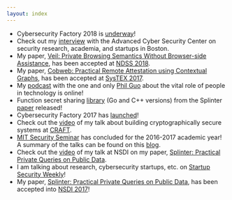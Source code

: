 ```yaml
---
layout: index
---
```


* Cybersecurity Factory 2018 is [underway](https://medium.com/cybersecurity-factory/announcing-teams-for-cybersecurity-factory-2018-34eed918e0d8)!
* Check out my [interview](https://www.acscenter.org/resources/cyberbytes/201711_Frank_Wang.html) with the Advanced
Cyber Security Center on security research, academia, and startups in Boston.
* My paper, [Veil: Private Browsing Semantics Without Browser-side Assistance](./files/papers/wang-veil.pdf), has been 
accepted at [NDSS 2018](https://www.ndss-symposium.org/ndss2018/).
* My paper, [Cobweb: Practical Remote Attestation using Contextual Graphs](./files/papers/wang-cobweb.pdf), has been accepted 
at [SysTEX 2017](https://systex17.ibr.cs.tu-bs.de/).
* My [podcast](http://pgbovine.net/PG-Podcast-30-Frank-Wang.htm) with the one and only [Phil Guo](http://pgbovine.net/) about the vital role of people in technology is online!
* Function secret sharing [library](https://github.com/frankw2/libfss) (Go and C++ versions) 
from the Splinter [paper](./files/papers/wang-splinter.pdf) released!
* Cybersecurity Factory 2017 has [launched](https://medium.com/cybersecurity-factory/announcing-teams-for-cybersecurity-factory-2017-fce6e8067cdf)!
* Check out the [video](https://www.ustream.tv/recorded/102858670) of my 
talk about building cryptographically secure systems at [CRAFT](https://craft-conf.com/).
* [MIT Security Seminar](http://css.csail.mit.edu/security-seminar) has concluded
for the 2016-2017 academic year! 
A summary of the talks can be found on this [blog](https://medium.com/mit-security-seminar).
* Check out the [video](https://www.usenix.org/conference/nsdi17/technical-sessions/presentation/wang-frank) 
of my talk at NSDI on my paper, [Splinter: Practical Private Queries on Public Data](./files/papers/wang-splinter.pdf).
* I am talking about research, cybersecurity startups, etc. on [Startup Security Weekly](https://securityweekly.com/2017/03/14/frank-wang-cybersecurity-factory-startup-security-weekly-29/)!
* My paper, [Splinter: Practical Private Queries on Public Data](./files/papers/wang-splinter.pdf), 
 has been accepted into [NSDI 2017](https://www.usenix.org/conference/nsdi17)!

